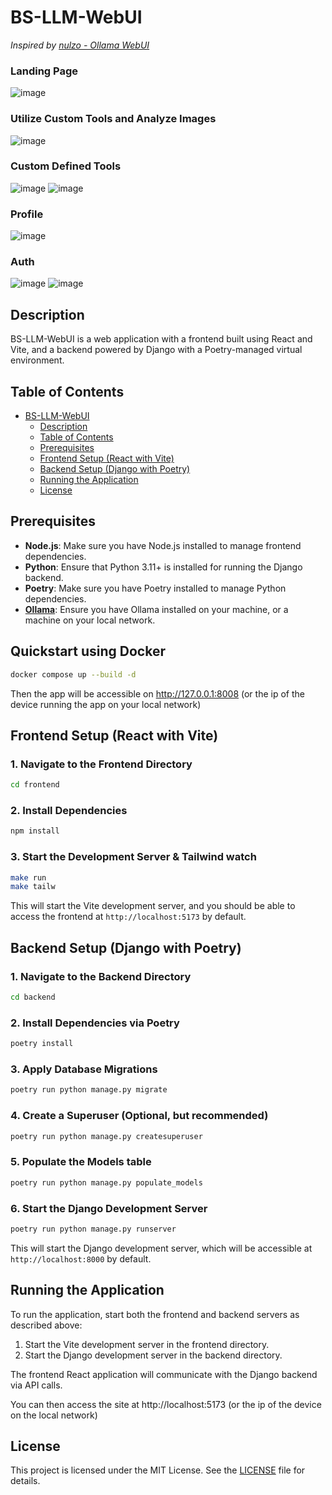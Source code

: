 # BS-LLM-WebUI

_Inspired by [nulzo - Ollama WebUI](https://github.com/nulzo/Ollama-WebUI)_

### Landing Page
![image](https://github.com/user-attachments/assets/eaffa769-362c-431d-9cd9-6f04c87c926b)

### Utilize Custom Tools and Analyze Images
![image](https://github.com/user-attachments/assets/4a71253a-a91d-4b3c-898d-ba4b3d1e2237)

### Custom Defined Tools
![image](https://github.com/user-attachments/assets/cd1ae9c6-cdb7-4c88-94f5-8890632d1597)
![image](https://github.com/user-attachments/assets/435ea0d2-6a26-4504-9947-efd3f61c3519)

### Profile
![image](https://github.com/user-attachments/assets/d85299a3-956b-4071-a703-2128f0dcf5f7)

### Auth
![image](https://github.com/user-attachments/assets/ff7362d9-dec5-41a8-af9a-54c3361fad63)
![image](https://github.com/user-attachments/assets/b1b93702-50b4-4704-acc2-c96da9dcbe1f)

## Description

BS-LLM-WebUI is a web application with a frontend built using React and Vite, and a backend powered by Django with a Poetry-managed virtual environment.

## Table of Contents

- [BS-LLM-WebUI](#bs-llm-webui)
  - [Description](#description)
  - [Table of Contents](#table-of-contents)
  - [Prerequisites](#prerequisites)
  - [Frontend Setup (React with Vite)](#frontend-setup-react-with-vite)
  - [Backend Setup (Django with Poetry)](#backend-setup-django-with-poetry)
  - [Running the Application](#running-the-application)
  - [License](#license)

## Prerequisites

- **Node.js**: Make sure you have Node.js installed to manage frontend dependencies.
- **Python**: Ensure that Python 3.11+ is installed for running the Django backend.
- **Poetry**: Make sure you have Poetry installed to manage Python dependencies.
- **[Ollama](https://ollama.com/)**: Ensure you have Ollama installed on your machine, or a machine on your local network.

## Quickstart using Docker

```sh
docker compose up --build -d
```

Then the app will be accessible on http://127.0.0.1:8008 (or the ip of the device running the app on your local network)

## Frontend Setup (React with Vite)

### 1. Navigate to the Frontend Directory

```sh
cd frontend
```

### 2. Install Dependencies

```sh
npm install
```

### 3. Start the Development Server & Tailwind watch

```sh
make run
make tailw
```

This will start the Vite development server, and you should be able to access the frontend at `http://localhost:5173` by default.

## Backend Setup (Django with Poetry)

### 1. Navigate to the Backend Directory

```sh
cd backend
```

### 2. Install Dependencies via Poetry

```sh
poetry install
```

### 3. Apply Database Migrations

```sh
poetry run python manage.py migrate
```

### 4. Create a Superuser (Optional, but recommended)

```sh
poetry run python manage.py createsuperuser
```

### 5. Populate the Models table
```sh
poetry run python manage.py populate_models
```

### 6. Start the Django Development Server

```sh
poetry run python manage.py runserver
```

This will start the Django development server, which will be accessible at `http://localhost:8000` by default.

## Running the Application

To run the application, start both the frontend and backend servers as described above:

1. Start the Vite development server in the frontend directory.
2. Start the Django development server in the backend directory.

The frontend React application will communicate with the Django backend via API calls.

You can then access the site at http://localhost:5173 (or the ip of the device on the local network)

## License

This project is licensed under the MIT License. See the [LICENSE](LICENSE) file for details.
